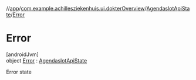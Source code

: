 //[app](../../../../index.md)/[com.example.achillesziekenhuis.ui.dokterOverview](../../index.md)/[AgendaslotApiState](../index.md)/[Error](index.md)

# Error

[androidJvm]\
object [Error](index.md) : [AgendaslotApiState](../index.md)

Error state
